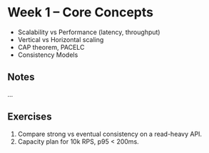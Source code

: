 # Week 1 – Core Concepts
- Scalability vs Performance (latency, throughput)
- Vertical vs Horizontal scaling
- CAP theorem, PACELC
- Consistency Models

## Notes
…

## Exercises
1) Compare strong vs eventual consistency on a read-heavy API.
2) Capacity plan for 10k RPS, p95 < 200ms.
